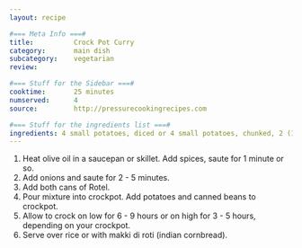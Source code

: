 ```yaml
---
layout: recipe

#=== Meta Info ===#
title: 			Crock Pot Curry
category:		main dish					
subcategory:	vegetarian
review:

#=== Stuff for the Sidebar ===#
cooktime:		25 minutes
numserved:		4
source:			http://pressurecookingrecipes.com

#=== Stuff for the ingredients list ===#
ingredients: 4 small potatoes, diced or 4 small potatoes, chunked, 2 (14 ounce) cans Rotel tomatoes & chiles, 2 (15 1/2 ounce) cans kidney beans or 2 (15 1/2 ounce) cans chickpeas, 2 white onions, chopped, 2 tablespoons olive oil, 1 tablespoon good quality curry powder, 1 teaspoon cayenne (optional), 1⁄2 teaspoon cardamom (optional), 1⁄2 teaspoon ginger (optional)
---
```


1. Heat olive oil in a saucepan or skillet. Add spices, saute for 1 minute or so.
2. Add onions and saute for 2 - 5 minutes.
3. Add both cans of Rotel.
4. Pour mixture into crockpot. Add potatoes and canned beans to crockpot.
5. Allow to crock on low for 6 - 9 hours or on high for 3 - 5 hours, depending on your crockpot.
6. Serve over rice or with makki di roti (indian cornbread).
